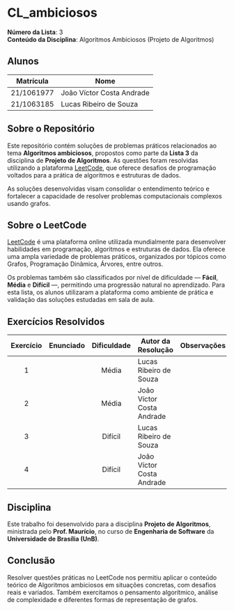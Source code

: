 # CL_ambiciosos

**Número da Lista**: 3  
**Conteúdo da Disciplina**: Algoritmos Ambiciosos (Projeto de Algoritmos)

## Alunos

| Matrícula   | Nome                          |
|-------------|-------------------------------|
| 21/1061977  | João Víctor Costa Andrade     |
| 21/1063185  | Lucas Ribeiro de Souza        |

## Sobre o Repositório

Este repositório contém soluções de problemas práticos relacionados ao tema **Algoritmos ambiciosos**, propostos como parte da **Lista 3** da disciplina de **Projeto de Algoritmos**. As questões foram resolvidas utilizando a plataforma [LeetCode](https://leetcode.com/), que oferece desafios de programação voltados para a prática de algoritmos e estruturas de dados.

As soluções desenvolvidas visam consolidar o entendimento teórico e fortalecer a capacidade de resolver problemas computacionais complexos usando grafos.

## Sobre o LeetCode

[LeetCode](https://leetcode.com) é uma plataforma online utilizada mundialmente para desenvolver habilidades em programação, algoritmos e estruturas de dados. Ela oferece uma ampla variedade de problemas práticos, organizados por tópicos como Grafos, Programação Dinâmica, Árvores, entre outros.

Os problemas também são classificados por nível de dificuldade — **Fácil**, **Média** e **Difícil** —, permitindo uma progressão natural no aprendizado. Para esta lista, os alunos utilizaram a plataforma como ambiente de prática e validação das soluções estudadas em sala de aula.

## Exercícios Resolvidos

| Exercício | Enunciado | Dificuldade | Autor da Resolução | Observações |
| :--: | -- | :--: | -- | -- |
| 1 | []() | Média | Lucas Ribeiro de Souza |  |
| 2 | []() | Média | João Víctor Costa Andrade |  |
| 3 | []() | Difícil | Lucas Ribeiro de Souza |  |
| 4 | []() | Difícil | João Víctor Costa Andrade |  |

## Disciplina

Este trabalho foi desenvolvido para a disciplina **Projeto de Algoritmos**, ministrada pelo **Prof. Maurício**, no curso de **Engenharia de Software** da **Universidade de Brasília (UnB)**.

## Conclusão

Resolver questões práticas no LeetCode nos permitiu aplicar o conteúdo teórico de Algoritmos ambiciosos em situações concretas, com desafios reais e variados. Também exercitamos o pensamento algorítmico, análise de complexidade e diferentes formas de representação de grafos.
